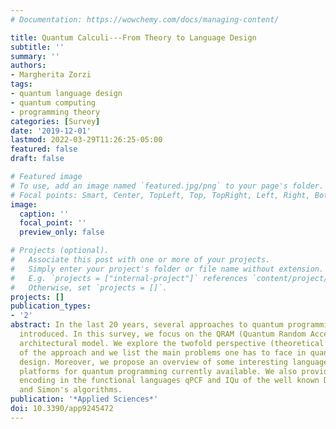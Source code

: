 ```yaml
---
# Documentation: https://wowchemy.com/docs/managing-content/

title: Quantum Calculi---From Theory to Language Design
subtitle: ''
summary: ''
authors:
- Margherita Zorzi
tags:
- quantum language design
- quantum computing
- programming theory
categories: [Survey]
date: '2019-12-01'
lastmod: 2022-03-29T11:26:25-05:00
featured: false
draft: false

# Featured image
# To use, add an image named `featured.jpg/png` to your page's folder.
# Focal points: Smart, Center, TopLeft, Top, TopRight, Left, Right, BottomLeft, Bottom, BottomRight.
image:
  caption: ''
  focal_point: ''
  preview_only: false

# Projects (optional).
#   Associate this post with one or more of your projects.
#   Simply enter your project's folder or file name without extension.
#   E.g. `projects = ["internal-project"]` references `content/project/deep-learning/index.md`.
#   Otherwise, set `projects = []`.
projects: []
publication_types:
- '2'
abstract: In the last 20 years, several approaches to quantum programming have been
  introduced. In this survey, we focus on the QRAM (Quantum Random Access Machine)
  architectural model. We explore the twofold perspective (theoretical and concrete)
  of the approach and we list the main problems one has to face in quantum language
  design. Moreover, we propose an overview of some interesting languages and open-source
  platforms for quantum programming currently available. We also provide the higher-order
  encoding in the functional languages qPCF and IQu of the well known Deutsch-Jozsa
  and Simon's algorithms.
publication: '*Applied Sciences*'
doi: 10.3390/app9245472
---
```

